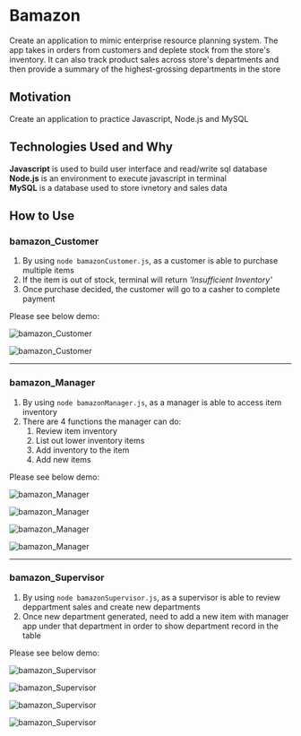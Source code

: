 # Bamazon
Create an application to mimic enterprise resource planning system. The app takes in orders from customers and deplete stock from the store's inventory. It can also track product sales across store's departments and then provide a summary of the highest-grossing departments in the store

## Motivation
Create an application to practice Javascript, Node.js and MySQL

## Technologies Used and Why
**Javascript** is used to build user interface and read/write sql database  
**Node.js** is an environment to execute javascript in terminal  
**MySQL** is a database used to store ivnetory and sales data

## How to Use

### bamazon_Customer
1. By using `node bamazonCustomer.js`, as a customer is able to purchase multiple items
2. If the item is out of stock, terminal will return *'Insufficient Inventory'*
3. Once purchase decided, the customer will go to a casher to complete payment

Please see below demo:

![bamazon_Customer](https://media.giphy.com/media/YkhE7bf91MaLI1yilG/giphy.gif)

![bamazon_Customer](https://media.giphy.com/media/UUo0SuY1zRl5lDWjtq/giphy.gif)

------
### bamazon_Manager
1. By using `node bamazonManager.js`, as a manager is able to access item inventory
2. There are 4 functions the manager can do:
    1. Review item inventory
    2. List out lower inventory items
    3. Add inventory to the item
    4. Add new items

Please see below demo:

![bamazon_Manager](https://media.giphy.com/media/giKJXzwQuK75fDQZKx/giphy.gif)

![bamazon_Manager](https://media.giphy.com/media/Kc2QE6NzJP1YzVuRXt/giphy.gif)

![bamazon_Manager](https://media.giphy.com/media/kgDNqc2LYZjqXOSOHy/giphy.gif)

![bamazon_Manager](https://media.giphy.com/media/f4D11Bq7bAOckoik1H/giphy.gif)

------
### bamazon_Supervisor
1. By using `node bamazonSupervisor.js`, as a supervisor is able to review deppartment sales and create new departments
2. Once new department generated, need to add a new item with manager app under that department in order to show department record in the table

Please see below demo:

![bamazon_Supervisor](https://media.giphy.com/media/jsgA3qNswQ10Exf6RK/giphy.gif)

![bamazon_Supervisor](https://media.giphy.com/media/VItrBgQRjjc4mCGV5o/giphy.gif)

![bamazon_Supervisor](https://media.giphy.com/media/gH1uLlOUvJWsOQ4K0X/giphy.gif)

![bamazon_Supervisor](https://media.giphy.com/media/cjhmJGL1eUQCRR3RVr/giphy.gif)
